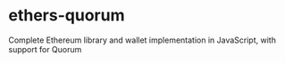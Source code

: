 # ethers-quorum
Complete Ethereum library and wallet implementation in JavaScript, with support for Quorum
